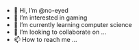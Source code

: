 - 👋 Hi, I’m @no-eyed
- 👀 I’m interested in gaming
- 🌱 I’m currently learning computer science
- 💞️ I’m looking to collaborate on ...
- 📫 How to reach me ...

<!---
no-eyed/no-eyed is a ✨ special ✨ repository because its `README.md` (this file) appears on your GitHub profile.
You can click the Preview link to take a look at your changes.
--->
